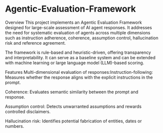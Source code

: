 # Agentic-Evaluation-Framework

Overview
This project implements an Agentic Evaluation Framework designed for large-scale assessment of AI agent responses. It addresses the need for systematic evaluation of agents across multiple dimensions such as instruction adherence, coherence, assumption control, hallucination risk and reference agreement.

The framework is rule-based and heuristic-driven, offering transparency and interpretability. It can serve as a baseline system and can be extended with machine learning or large language model (LLM)-based scoring.

Features
Multi-dimensional evaluation of responses:Instruction-following: Measures whether the response aligns with the explicit instructions in the prompt.

Coherence: Evaluates semantic similarity between the prompt and response.

Assumption control: Detects unwarranted assumptions and rewards controlled disclaimers.

Hallucination risk: Identifies potential fabrication of entities, dates or numbers.
